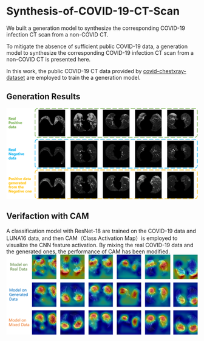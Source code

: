 # Synthesis-of-COVID-19-CT-Scan
We built a generation model to synthesize the corresponding COVID-19 infection CT scan from a non-COVID CT.

To mitigate the absence of sufficient public COVID-19 data, a generation model to synthesize the corresponding COVID-19 infection CT scan from a non-COVID CT is presented here. 

In this work, the public COVID-19 CT data provided by [covid-chestxray-dataset](https://github.com/ieee8023/covid-chestxray-dataset) are employed to train the a generation model.

## Generation Results
![](Images/GenerateCases.png)

## Verifaction with CAM
A classification model with ResNet-18 are trained on the COVID-19 data and LUNA16 data, and then CAM（Class Activation Map）is employed to visualize the CNN feature activation. By mixing the real COVID-19 data and the generated ones, the performance of CAM has been modified.
![](Images/CAMResult.png)
